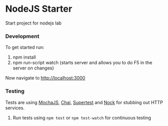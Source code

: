 NodeJS Starter
==============

Start project for nodejs lab


### Development

To get started run:

1. npm install
1. npm run-script watch (starts server and allows you to do F5 in the server on changes)

Now navigate to [http://localhost:3000](http://localhost:3000)

### Testing

Tests are using [MochaJS](https://mochajs.org), [Chai](http://chaijs.com/), [Supertest](https://github.com/visionmedia/supertest) and [Nock](https://github.com/node-nock/nock) for stubbing out HTTP services.

1. Run tests using `npm test` or `npm test-watch` for continuous testing

